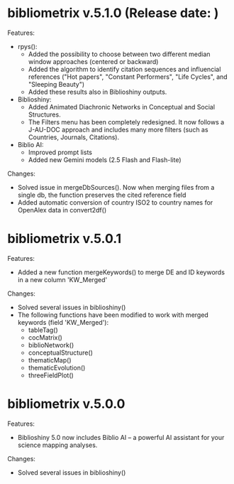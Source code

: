 # bibliometrix v.5.1.0 (Release date: )

Features:
* rpys(): 
    - Added the possibility to choose between two different median window approaches (centered or backward)
    - Added the algorithm to identify citation sequences and influencial references ("Hot papers", "Constant Performers", "Life Cycles", and "Sleeping Beauty")
    - Added these results also in Biblioshiny outputs.
* Biblioshiny:
    - Added Animated Diachronic Networks in Conceptual and Social Structures.
    - The Filters menu has been completely redesigned. It now follows a J-AU-DOC approach and includes many more filters (such as Countries, Journals, Citations).
* Biblio AI: 
    - Improved prompt lists
    - Added new Gemini models (2.5 Flash and Flash-lite)
    
Changes:
* Solved issue in mergeDbSources(). Now when merging files from a single db, the function preserves the cited reference field
* Added automatic conversion of country ISO2 to country names for OpenAlex data in convert2df()
    

# bibliometrix v.5.0.1 

Features:
* Added a new function mergeKeywords() to merge DE and ID keywords in a new column 'KW_Merged'

Changes:
* Solved several issues in biblioshiny()
* The following functions have been modified to work with merged keywords (field 'KW_Merged'): 
  - tableTag()
  - cocMatrix()
  - biblioNetwork()
  - conceptualStructure()
  - thematicMap()
  - thematicEvolution()
  - threeFieldPlot()


# bibliometrix v.5.0.0

Features:
* Biblioshiny 5.0 now includes Biblio AI – a powerful AI assistant for your science mapping analyses.

Changes:
* Solved several issues in biblioshiny()
